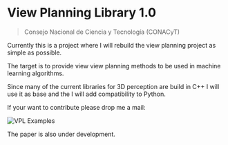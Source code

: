 # View Planning Library 1.0

> Consejo Nacional de Ciencia y Tecnología (CONACyT)


Currently this is a project where I will rebuild the view planning project as simple as possible.

The target is to provide view view planning methods to be used in machine learning algorithms.

Since many of the current libraries for 3D perception are build in C++ I will use it as base and the I will add compatibility to Python.

If your want to contribute please drop me a mail:

![VPL Examples](https://jivasquez.files.wordpress.com/2017/05/ivasquez_mail.png)

The paper is also under development.


[octomap]: <https://octomap.github.io/>
[iniparser]: <https://github.com/ndevilla/iniparser>
[MRPT]: <http://www.mrpt.org/>
[J. Irving Vasquez-Gomez]: https://jivasquez.wordpress.com
[VPL paper]: https://jivasquez.files.wordpress.com/2017/05/vas_vpl_towards.pdf
